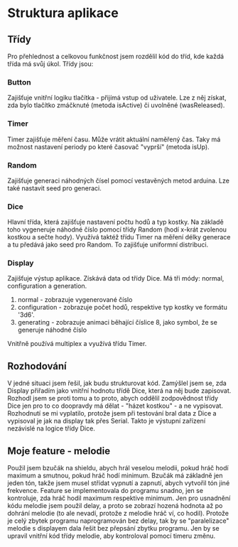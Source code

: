 # Struktura aplikace

## Třídy

Pro přehlednost a celkovou funkčnost jsem rozdělil kód do tříd, kde každá třída má svůj úkol.
Třídy jsou:

### Button

Zajišťuje vnitřní logiku tlačítka - přijímá vstup od uživatele.
Lze z něj získat, zda bylo tlačítko zmáčknuté (metoda isActive) či uvolněné (wasReleased).

### Timer

Timer zajišťuje měření času. Může vrátit aktuální naměřený čas. Taky má možnost nastavení periody po které časovač "vyprší" (metoda isUp).

### Random

Zajišťuje generaci náhodných čísel pomocí vestavěných metod arduina. Lze také nastavit seed pro generaci.

### Dice

Hlavní třída, která zajišťuje nastavení počtu hodů a typ kostky. Na základě toho vygeneruje náhodné číslo pomocí třídy Random (hodí x-krát zvolenou kostkou a sečte hody). Využívá taktéž třídu Timer na měření délky generace a tu předává jako seed pro Random. To zajišťuje uniformní distribuci.

### Display

Zajišťuje výstup aplikace. Získává data od třídy Dice. Má tři módy: normal, configuration a generation.
1. normal - zobrazuje vygenerované číslo
2. configuration - zobrazuje počet hodů, respektive typ kostky ve formátu '3d6'.
3. generating - zobrazuje animaci běhající číslice 8, jako symbol, že se generuje náhodné číslo

Vnitřně používá multiplex a  využívá třídu Timer.

## Rozhodování

V jedné situaci jsem řešil, jak budu strukturovat kód. Zamýšlel jsem se, zda Display přiřadím jako vnitřní hodnotu třídě Dice, která na něj bude zapisovat. Rozhodl jsem se proti tomu a to proto, abych oddělil zodpovědnost třídy Dice jen pro to co doopravdy má dělat - "házet kostkou" - a ne vypisovat. Rozhodnutí se mi vyplatilo, protože jsem při testování bral data z Dice a vypisoval je jak na display tak přes Serial. Takto je výstupní zařízení nezávislé na logice třídy Dice.

## Moje feature - melodie

Použil jsem bzučák na shieldu, abych hrál veselou melodii, pokud hráč hodí maximum a smutnou, pokud hráč hodí minimum. Bzučák má základně jen jeden tón, takže jsem musel střídat vypnutí a zapnutí, abych vytvořil tón jiné frekvence.
Feature se implementovala do programu snadno, jen se kontroluje, zda hráč hodil maximum respektive minimum. Jen pro usnadnění kódu melodie jsem použil delay, a proto se zobrazí hozená hodnota až po dohrání melodie (to ale nevadí, protože z melodie hráč ví, co hodil).
Protože je celý zbytek programu naprogramován bez delay, tak by se "paralelizace" melodie s displayem dala řešit bez přepsání zbytku programu. Jen by se upravil vnitřní kód třídy melodie, aby kontroloval pomocí timeru změnu.